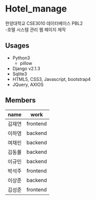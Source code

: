 # Hotel_manage

한양대학교 CSE3010 데이터베이스 PBL2</br>
-호텔 시스템 관리 웹 페이지 제작

## Usages
- Python3
  - pillow
- Django v2.1.3
- Sqlite3
- HTML5, CSS3, Javascript, bootstrap4
- JQuery, AXIOS

## Members
|name|work|
|----|----|
|김재연|frontend|
|이하영|backend|
|여채린|backend|
|김동률|backend|
|이규민|backend|
|박석주|frontend|
|이상준|backend|
|김성준|frontend|
